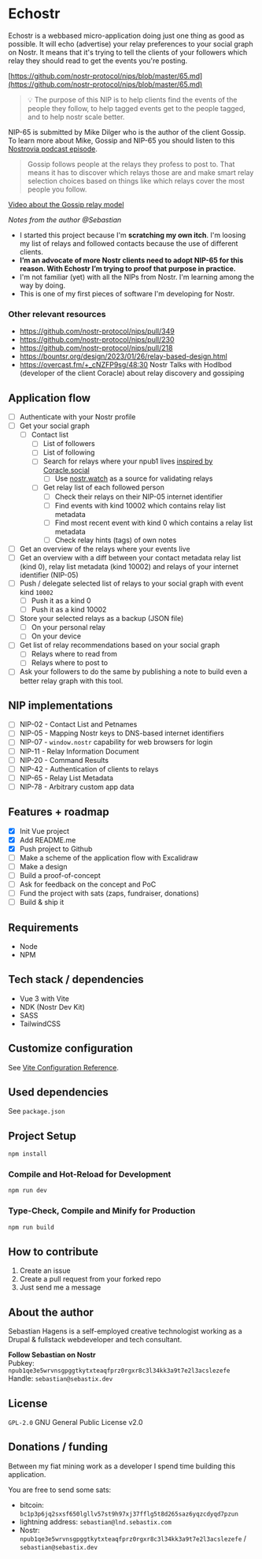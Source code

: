 # Echostr

Echostr is a webbased micro-application doing just one thing as good as possible. It will echo (advertise) your relay preferences to your social graph on Nostr. It means that it's trying to tell the clients of your followers which relay they should read to get the events you're posting. 

[https://github.com/nostr-protocol/nips/blob/master/65.md](https://github.com/nostr-protocol/nips/blob/master/65.md)

> 💡 The purpose of this NIP is to help clients find the events of the people they follow, to help tagged events get to the people tagged, and to help nostr scale better.

NIP-65 is submitted by Mike Dilger who is the author of the client Gossip.  
To learn more about Mike, Gossip and NIP-65 you should listen to this [Nostrovia podcast episode](https://fountain.fm/episode/13389100721).

> Gossip follows people at the relays they profess to post to. That means it has to discover which relays those are and make smart relay selection choices based on things like which relays cover the most people you follow.

[Video about the Gossip relay model](https://mikedilger.com/gossip-relay-model.mp4)

*Notes from the author @Sebastian* 
* I started this project because I'm **scratching my own itch**. I'm loosing my list of relays and followed contacts because the use of different clients. 
* **I’m an advocate of more Nostr clients need to adopt NIP-65 for this reason. With Echostr I’m trying to proof that purpose in practice.**
* I'm not familiar (yet) with all the NIPs from Nostr. I'm learning among the way by doing.
* This is one of my first pieces of software I'm developing for Nostr.

### Other relevant resources

- https://github.com/nostr-protocol/nips/pull/349
- https://github.com/nostr-protocol/nips/pull/230
- https://github.com/nostr-protocol/nips/pull/218
- https://bountsr.org/design/2023/01/26/relay-based-design.html
- https://overcast.fm/+_cNZFP9sg/48:30 Nostr Talks with Hodlbod (developer of the client Coracle) about relay discovery and gossiping 

## Application flow

- [ ] Authenticate with your Nostr profile
- [ ] Get your social graph
  - [ ] Contact list 
      - [ ] List of followers
      - [ ] List of following
      - [ ] Search for relays where your npub1 lives [inspired by Coracle.social](https://github.com/staab/coracle/blob/1e0b032d0384f389deb5ac458e8146b17ff3c13b/src/agent/cmd.ts#L13)
        - [ ] Use [nostr.watch](http://nostr.watch) as a source for validating relays
      - [ ] Get relay list of each followed person
        - [ ] Check their relays on their NIP-05 internet identifier
        - [ ] Find events with kind 10002 which contains relay list metadata
        - [ ] Find most recent event with kind 0 which contains a relay list metadata 
        - [ ] Check relay hints (tags) of own notes
- [ ] Get an overview of the relays where your events live
- [ ] Get an overview with a diff between your contact metadata relay list (kind 0), relay list metadata (kind 10002) and relays of your internet identifier (NIP-05)
- [ ] Push / delegate selected list of relays to your social graph with event kind `10002`
  - [ ] Push it as a kind 0
  - [ ] Push it as a kind 10002
- [ ] Store your selected relays as a backup (JSON file)
  - [ ] On your personal relay
  - [ ] On your device
- [ ] Get list of relay recommendations based on your social graph
  - [ ] Relays where to read from
  - [ ] Relays where to post to
- [ ] Ask your followers to do the same by publishing a note to build even a better relay graph with this tool.

## NIP implementations

- [ ] NIP-02 - Contact List and Petnames
- [ ] NIP-05 - Mapping Nostr keys to DNS-based internet identifiers
- [ ] NIP-07 - `window.nostr` capability for web browsers for login
- [ ] NIP-11 - Relay Information Document
- [ ] NIP-20 - Command Results
- [ ] NIP-42 - Authentication of clients to relays
- [ ] NIP-65 - Relay List Metadata
- [ ] NIP-78 - Arbitrary custom app data

## Features + roadmap 

- [x] Init Vue project  
- [x] Add README.me  
- [x] Push project to Github
- [ ] Make a scheme of the application flow with Excalidraw
- [ ] Make a design 
- [ ] Build a proof-of-concept
- [ ] Ask for feedback on the concept and PoC 
- [ ] Fund the project with sats (zaps, fundraiser, donations)
- [ ] Build & ship it

## Requirements

* Node
* NPM

## Tech stack / dependencies

* Vue 3 with Vite
* NDK (Nostr Dev Kit)
* SASS
* TailwindCSS

## Customize configuration

See [Vite Configuration Reference](https://vitejs.dev/config/).

## Used dependencies

See `package.json`

## Project Setup

```sh
npm install
```

### Compile and Hot-Reload for Development

```bash
npm run dev
```

### Type-Check, Compile and Minify for Production

```bash
npm run build
```

## How to contribute

1. Create an issue
2. Create a pull request from your forked repo
3. Just send me a message

## About the author

Sebastian Hagens is a self-employed creative technologist working as a Drupal & fullstack webdeveloper and tech consultant.

**Follow Sebastian on Nostr**  
Pubkey: `npub1qe3e5wrvnsgpggtkytxteaqfprz0rgxr8c3l34kk3a9t7e2l3acslezefe`      
Handle: `sebastian@sebastix.dev`

## License
`GPL-2.0` GNU General Public License v2.0

## Donations / funding

Between my fiat mining work as a developer I spend time building this application.

You are free to send some sats:
* bitcoin: `bc1p3p6jq2sxsf650lgllv57st9h97xj37fflg5t8d265saz6yqzcdyqd7pzun`
* lightning address: `sebastian@lnd.sebastix.com`  
* Nostr: `npub1qe3e5wrvnsgpggtkytxteaqfprz0rgxr8c3l34kk3a9t7e2l3acslezefe` / `sebastian@sebastix.dev`
